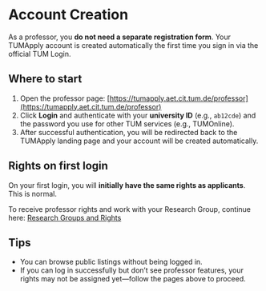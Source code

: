 # Account Creation

As a professor, you **do not need a separate registration form**. Your TUMApply account is created automatically the
first time you sign in via the official TUM Login.

## Where to start

1. Open the professor page: [https://tumapply.aet.cit.tum.de/professor](https://tumapply.aet.cit.tum.de/professor)
2. Click **Login** and authenticate with your **university ID** (e.g., `ab12cde`) and the password you use for other TUM
   services (e.g., TUMOnline).
3. After successful authentication, you will be redirected back to the TUMApply landing page and your account will be
   created automatically.

## Rights on first login

On your first login, you will **initially have the same rights as applicants**. This is normal.

To receive professor rights and work with your Research Group, continue
here: [Research Groups and Rights](./research-groups)

## Tips

- You can browse public listings without being logged in.
- If you can log in successfully but don’t see professor features, your rights may not be assigned yet—follow the pages
  above to proceed.
